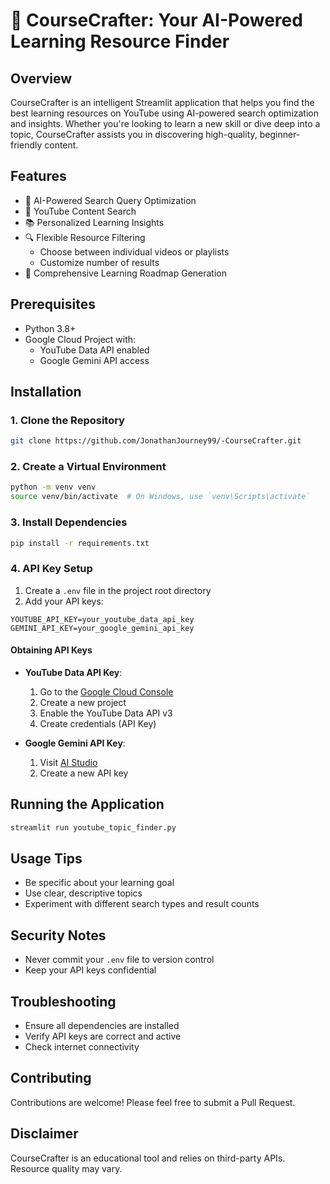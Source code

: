 # 🚀 CourseCrafter: Your AI-Powered Learning Resource Finder

## Overview
CourseCrafter is an intelligent Streamlit application that helps you find the best learning resources on YouTube using AI-powered search optimization and insights. Whether you're looking to learn a new skill or dive deep into a topic, CourseCrafter assists you in discovering high-quality, beginner-friendly content.

## Features
- 🧠 AI-Powered Search Query Optimization
- 🎥 YouTube Content Search
- 📚 Personalized Learning Insights
- 🔍 Flexible Resource Filtering
  - Choose between individual videos or playlists
  - Customize number of results
- 📝 Comprehensive Learning Roadmap Generation

## Prerequisites
- Python 3.8+
- Google Cloud Project with:
  - YouTube Data API enabled
  - Google Gemini API access

## Installation

### 1. Clone the Repository
```bash
git clone https://github.com/JonathanJourney99/-CourseCrafter.git
```

### 2. Create a Virtual Environment
```bash
python -m venv venv
source venv/bin/activate  # On Windows, use `venv\Scripts\activate`
```

### 3. Install Dependencies
```bash
pip install -r requirements.txt
```

### 4. API Key Setup
1. Create a `.env` file in the project root directory
2. Add your API keys:
```
YOUTUBE_API_KEY=your_youtube_data_api_key
GEMINI_API_KEY=your_google_gemini_api_key
```

#### Obtaining API Keys
- **YouTube Data API Key**:
  1. Go to the [Google Cloud Console](https://console.cloud.google.com/)
  2. Create a new project
  3. Enable the YouTube Data API v3
  4. Create credentials (API Key)

- **Google Gemini API Key**:
  1. Visit [AI Studio](https://makersuite.google.com/app/apikey)
  2. Create a new API key

## Running the Application
```bash
streamlit run youtube_topic_finder.py
```

## Usage Tips
- Be specific about your learning goal
- Use clear, descriptive topics
- Experiment with different search types and result counts

## Security Notes
- Never commit your `.env` file to version control
- Keep your API keys confidential

## Troubleshooting
- Ensure all dependencies are installed
- Verify API keys are correct and active
- Check internet connectivity

## Contributing
Contributions are welcome! Please feel free to submit a Pull Request.

## Disclaimer
CourseCrafter is an educational tool and relies on third-party APIs. Resource quality may vary.
